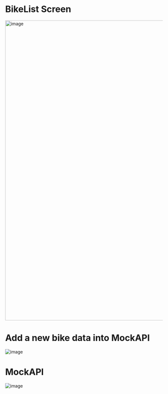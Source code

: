 # BikeList Screen
<img width="960" alt="image" src="https://github.com/user-attachments/assets/5e19503a-d748-4900-ad66-91f7a05855b9">


# Add a new bike data into MockAPI
![image](https://github.com/user-attachments/assets/ea744c5d-b3f8-49e3-a96c-bc0f6d0f1422)

# MockAPI
![image](https://github.com/user-attachments/assets/6038f139-6604-452d-af57-f00cee7219c4)
